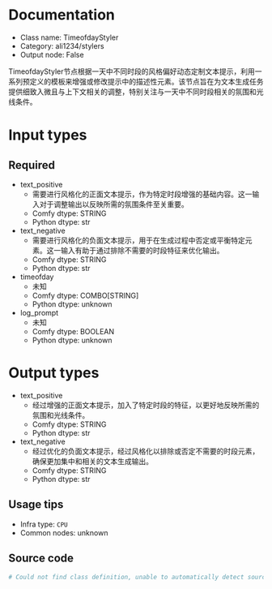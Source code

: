 
# Documentation
- Class name: TimeofdayStyler
- Category: ali1234/stylers
- Output node: False

TimeofdayStyler节点根据一天中不同时段的风格偏好动态定制文本提示，利用一系列预定义的模板来增强或修改提示中的描述性元素。该节点旨在为文本生成任务提供细致入微且与上下文相关的调整，特别关注与一天中不同时段相关的氛围和光线条件。

# Input types
## Required
- text_positive
    - 需要进行风格化的正面文本提示，作为特定时段增强的基础内容。这一输入对于调整输出以反映所需的氛围条件至关重要。
    - Comfy dtype: STRING
    - Python dtype: str
- text_negative
    - 需要进行风格化的负面文本提示，用于在生成过程中否定或平衡特定元素。这一输入有助于通过排除不需要的时段特征来优化输出。
    - Comfy dtype: STRING
    - Python dtype: str
- timeofday
    - 未知
    - Comfy dtype: COMBO[STRING]
    - Python dtype: unknown
- log_prompt
    - 未知
    - Comfy dtype: BOOLEAN
    - Python dtype: unknown

# Output types
- text_positive
    - 经过增强的正面文本提示，加入了特定时段的特征，以更好地反映所需的氛围和光线条件。
    - Comfy dtype: STRING
    - Python dtype: str
- text_negative
    - 经过优化的负面文本提示，经过风格化以排除或否定不需要的时段元素，确保更加集中和相关的文本生成输出。
    - Comfy dtype: STRING
    - Python dtype: str


## Usage tips
- Infra type: `CPU`
- Common nodes: unknown


## Source code
```python
# Could not find class definition, unable to automatically detect source code
```
